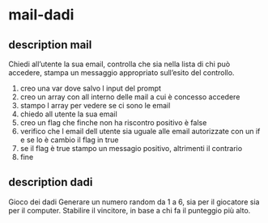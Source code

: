 mail-dadi
===
## description mail

Chiedi all’utente la sua email,
controlla che sia nella lista di chi può accedere,
stampa un messaggio appropriato sull’esito del controllo.

1. creo una var dove salvo l input del prompt
2. creo un array con all interno delle mail a cui è concesso accedere
3. stampo l array per vedere se ci sono le email
4. chiedo all utente la sua email
5. creo un flag che finche non ha riscontro positivo è false
6. verifico che l email dell utente sia uguale alle email autorizzate con un if e se lo è cambio il flag in true
7. se il flag è true stampo un messagio positivo, altrimenti il contrario
9. fine


## description dadi
Gioco dei dadi
Generare un numero random da 1 a 6, sia per il giocatore sia per il computer.
Stabilire il vincitore, in base a chi fa il punteggio più alto.
